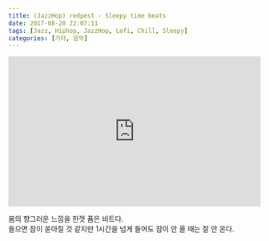 ```yaml
---
title: (JazzHop) redpest - Sleepy time beats 
date: 2017-08-28 22:07:11
tags: [Jazz, Hiphop, JazzHop, Lofi, Chill, Sleepy]
categories: [기타, 음악]
---
```

<img src="./thumb.jpg" style="display: none" />
<iframe width="100%" height="300" scrolling="no" frameborder="no" src="https://w.soundcloud.com/player/?url=https%3A//api.soundcloud.com/tracks/330637147&amp;color=ff9900&amp;auto_play=false&amp;hide_related=false&amp;show_comments=true&amp;show_user=true&amp;show_reposts=false&amp;visual=true"></iframe>

봄의 향그러운 느낌을 한껏 품은 비트다.  
들으면 잠이 쏟아질 것 같지만 1시간을 넘게 들어도 잠이 안 올 때는 잘 안 온다.  
